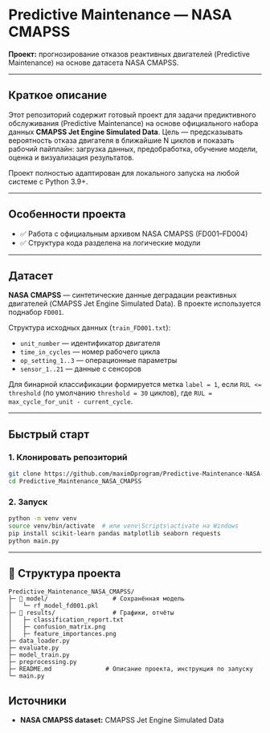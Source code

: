 # Predictive Maintenance — NASA CMAPSS

**Проект:** прогнозирование отказов реактивных двигателей (Predictive Maintenance) на основе датасета NASA CMAPSS.

---

## Краткое описание

Этот репозиторий содержит готовый проект для задачи предиктивного обслуживания (Predictive Maintenance) на основе официального набора данных **CMAPSS Jet Engine Simulated Data**. Цель — предсказывать вероятность отказа двигателя в ближайшие N циклов и показать рабочий пайплайн: загрузка данных, предобработка, обучение модели, оценка и визуализация результатов.

Проект полностью адаптирован для локального запуска на любой системе с Python 3.9+.

---

## Особенности проекта

* ✅ Работа с официальным архивом NASA CMAPSS (FD001–FD004)
* ✅ Структура кода разделена на логические модули

---

## Датасет

**NASA CMAPSS** — синтетические данные деградации реактивных двигателей (CMAPSS Jet Engine Simulated Data). В проекте используется поднабор `FD001`.

Структура исходных данных (`train_FD001.txt`):

* `unit_number` — идентификатор двигателя
* `time_in_cycles` — номер рабочего цикла
* `op_setting_1..3` — операционные параметры
* `sensor_1..21` — данные с сенсоров

Для бинарной классификации формируется метка `label = 1`, если `RUL <= threshold` (по умолчанию `threshold = 30` циклов), где `RUL = max_cycle_for_unit - current_cycle`.

---

## Быстрый старт

### 1. Клонировать репозиторий

```bash
git clone https://github.com/maximDprogram/Predictive-Maintenance-NASA-CMAPSS
cd Predictive_Maintenance_NASA_CMAPSS
```

### 2. Запуск

```bash
python -m venv venv
source venv/bin/activate  # или venv\Scripts\activate на Windows
pip install scikit-learn pandas matplotlib seaborn requests
python main.py
```
---

## 📂 Структура проекта
```
Predictive_Maintenance_NASA_CMAPSS/
├─ 📂 model/                  # Сохранённая модель
│   └─ rf_model_fd001.pkl
├─ 📂 results/                # Графики, отчёты
│   ├─ classification_report.txt
│   ├─ confusion_matrix.png
│   ├─ feature_importances.png
├─ data_loader.py
├─ evaluate.py
├─ model_train.py
├─ preprocessing.py
├─ README.md               # Описание проекта, инструкция по запуску
└─ main.py
```

## Источники

* **NASA CMAPSS dataset:** CMAPSS Jet Engine Simulated Data
